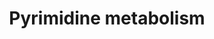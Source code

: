 ---
annotations:
- id: PW:0000032
  parent: classic metabolic pathway
  type: Pathway Ontology
  value: pyrimidine metabolic pathway
authors:
- Annahoekstra1
- DeSl
- Khanspers
- MaintBot
- Finterly
- Eweitz
- Egonw
citedin:
- link: PMC8742820
  title: DTYMK is essential for genome integrity and neuronal survival (2021)
- link: PMC8751594
  title: DNA methylation of ARHGAP30 is negatively associated with ARHGAP30 expression
    in lung adenocarcinoma, which reduces tumor immunity and is detrimental to patient
    survival (2021)
- link: 10.1038/s41467-024-47085-y
  title: A patient-based iPSC-derived hepatocyte model of alcohol-associated cirrhosis
    reveals bioenergetic insights into disease pathogenesis (2024)
- link: 10.1159/000535120
  title: Human Monocytes Exposed to SARS-CoV-2 Display Features of Innate Immune Memory
    Producing High Levels of CXCL10 upon Restimulation (2023)
communities:
- MetaKids
description: 'Pyrimidines are nucleic acids and the products of pyrimidine degradation
  are water-soluble. The pyrimidine ring is synthesized before it is conjugated to
  PRPP. The first reaction is the conjugation of carbamoyl phosphate and aspartate
  to make N-carbamoylaspartate. The carbamoyl phosphate synthetase used in pyrimidine
  biosynthesis is located in the cytoplasm. The enzyme that carries out the reaction
  is aspartate transcarbamoylase, an enzyme that is closely regulated. The second
  reaction is ring closure to form dihydroorotic acid by the enzyme dihydroorotase.
  This circular product contains a 6-membered ring with nitrogen and carbons located
  in the same positions as in the mature pyrimidine ring. The third reaction is the
  oxidation of the ring to form a carbon- carbon bond. The reducing equivalents are
  transferred to a flavin cofactor of the enzyme dihydroorotate dehydrogenase. The
  product is orotic acid. Fourth, the orotate ring is transferred to phosphoribosyl
  pyrophosphate (PRPP) to form a 5-ribose-phosphate, orotidylic acid. Finally orotidylate
  is decarboxylated to yield UMP, which of course contains one of the bases of RNA.
  Cellular kinases convert UMP to UTP. Transfer of an amido nitrogen from glutamine
  by CTP synthetase converts UTP to CTP; this reaction uses an ATP high-energy phosphate.
  Pyrimidine synthesis is controlled at the first committed step. ATP stimulates the
  aspartate transcarbamoylase reaction, while CTP inhibits it. CTP is a feedback inhibitor
  of the pathway, and ATP is a feed-forward activator. This regulation ensures that
  a balanced supply of purines and pyrimidines exists for RNA and synthesis. Eukaryotic
  organisms contain a multifunctional enzyme with carbamoylphosphate synthetase, aspartate
  transcarbamoylase, and dihydroorotase activities. Two mechanisms control this enzyme.
  First, control at the level of enzyme synthesis exists; the transcription of the
  gene for the enzyme is reduced if an excess of pyrimidines is present. Secondly,
  control exists at the level of feedback inhibition by pyrimidine nucleotides. This
  enzyme is also an example of the phenomenon of metabolic channeling: aspartate,
  ammonia, and carbon dioxide enter the enzyme and come out as orotic acid  Description
  text is based on [https://www.cliffsnotes.com/study-guides/biology/biochemistry-ii/purines-and-pyrimidines/pyrimidine-metabolism
  Cliff''s Notes].  Pathway is based on [https://www.genome.jp/dbget-bin/www_bget?pathway+map00240
  KEGG]  Proteins on this pathway have targeted assays available via the [https://assays.cancer.gov/available_assays?wp_id=WP4022
  CPTAC Assay Portal]'
last-edited: 2024-12-21
ndex: 296f0325-8b69-11eb-9e72-0ac135e8bacf
organisms:
- Homo sapiens
redirect_from:
- /index.php/Pathway:WP4022
- /instance/WP4022
- /instance/WP4022_r136149
revision: r136149
schema-jsonld:
- '@context': https://schema.org/
  '@id': https://wikipathways.github.io/pathways/WP4022.html
  '@type': Dataset
  creator:
    '@type': Organization
    name: WikiPathways
  description: 'Pyrimidines are nucleic acids and the products of pyrimidine degradation
    are water-soluble. The pyrimidine ring is synthesized before it is conjugated
    to PRPP. The first reaction is the conjugation of carbamoyl phosphate and aspartate
    to make N-carbamoylaspartate. The carbamoyl phosphate synthetase used in pyrimidine
    biosynthesis is located in the cytoplasm. The enzyme that carries out the reaction
    is aspartate transcarbamoylase, an enzyme that is closely regulated. The second
    reaction is ring closure to form dihydroorotic acid by the enzyme dihydroorotase.
    This circular product contains a 6-membered ring with nitrogen and carbons located
    in the same positions as in the mature pyrimidine ring. The third reaction is
    the oxidation of the ring to form a carbon- carbon bond. The reducing equivalents
    are transferred to a flavin cofactor of the enzyme dihydroorotate dehydrogenase.
    The product is orotic acid. Fourth, the orotate ring is transferred to phosphoribosyl
    pyrophosphate (PRPP) to form a 5-ribose-phosphate, orotidylic acid. Finally orotidylate
    is decarboxylated to yield UMP, which of course contains one of the bases of RNA.
    Cellular kinases convert UMP to UTP. Transfer of an amido nitrogen from glutamine
    by CTP synthetase converts UTP to CTP; this reaction uses an ATP high-energy phosphate.
    Pyrimidine synthesis is controlled at the first committed step. ATP stimulates
    the aspartate transcarbamoylase reaction, while CTP inhibits it. CTP is a feedback
    inhibitor of the pathway, and ATP is a feed-forward activator. This regulation
    ensures that a balanced supply of purines and pyrimidines exists for RNA and synthesis.
    Eukaryotic organisms contain a multifunctional enzyme with carbamoylphosphate
    synthetase, aspartate transcarbamoylase, and dihydroorotase activities. Two mechanisms
    control this enzyme. First, control at the level of enzyme synthesis exists; the
    transcription of the gene for the enzyme is reduced if an excess of pyrimidines
    is present. Secondly, control exists at the level of feedback inhibition by pyrimidine
    nucleotides. This enzyme is also an example of the phenomenon of metabolic channeling:
    aspartate, ammonia, and carbon dioxide enter the enzyme and come out as orotic
    acid  Description text is based on [https://www.cliffsnotes.com/study-guides/biology/biochemistry-ii/purines-and-pyrimidines/pyrimidine-metabolism
    Cliff''s Notes].  Pathway is based on [https://www.genome.jp/dbget-bin/www_bget?pathway+map00240
    KEGG]  Proteins on this pathway have targeted assays available via the [https://assays.cancer.gov/available_assays?wp_id=WP4022
    CPTAC Assay Portal]'
  keywords:
  - (R)-3-aminoisobutyrate
  - (R)-3-ureidoisobutyrate
  - (R)-dihydrothymine
  - 2-deoxy-D-ribose-1P
  - 3-Ureidopropionate
  - 5,6-Dihydrouracil
  - AK9
  - CAD
  - CANT1
  - CDA
  - CDP
  - CMP
  - CMPK1
  - CMPK2
  - CTP
  - CTPS1
  - CTPS2
  - Carbamoylphosphate
  - Cytidine
  - DCK
  - DCTD
  - DCTPP1
  - DHODH
  - DNA
  - DPYD
  - DPYS
  - DTYMK
  - DUT
  - Deoxycytidine
  - Deoxyuridine
  - Dihydroorotate
  - Diphosphate
  - ENPP1
  - ENPP3
  - ENTPD1
  - ENTPD3
  - ENTPD4
  - ENTPD5
  - ENTPD6
  - ENTPD8
  - L-Glutamine
  - N-Carbamoylaspartate
  - NME
  - NME1
  - NME1-NME2
  - NME2
  - NME3
  - NME4
  - NME6
  - NME7
  - NT5C
  - NT5E
  - NT5M
  - NUDT2
  - Orotate
  - Orotidine 5'-phosphate
  - PNP
  - PNPT1
  - POLA1
  - POLA2
  - POLD1
  - POLD2
  - POLD3
  - POLD4
  - POLE1
  - POLE2
  - POLE3
  - POLE4
  - POLR1A
  - POLR1B
  - POLR1C
  - POLR1D
  - POLR1E
  - POLR2A
  - POLR2B
  - POLR2C
  - POLR2D
  - POLR2E
  - POLR2G
  - POLR2H
  - POLR2I
  - POLR2J1
  - POLR2J2
  - POLR2J3
  - POLR2K
  - POLR2L
  - POLR3A
  - POLR3B
  - POLR3C
  - POLR3D
  - POLR3E
  - POLR3F
  - POLR3G
  - POLR3GL
  - POLR3H
  - POLR3K
  - PRIM1
  - PRIM2
  - PRPP
  - RNA
  - RRM1
  - RRM2
  - RRM2B
  - TK1
  - TK2
  - TWISTNB
  - TYMP
  - TYMS
  - Thymidine
  - Thymine
  - UCK1
  - UCK2
  - UCKL1
  - UDP
  - UMP
  - UMPS
  - UPB1
  - UPP1
  - UPP2
  - UPRT
  - UTP
  - UppppU
  - Uracil
  - Uridine
  - ZNRD1
  - beta-Alanine
  - dCDP
  - dCMP
  - dCTP
  - dTDP
  - dTMP
  - dTTP
  - dUDP
  - dUMP
  - dUTP
  license: CC0
  name: Pyrimidine metabolism
seo: CreativeWork
title: Pyrimidine metabolism
wpid: WP4022
---
